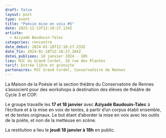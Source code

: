 ```yaml
---
draft: false
layout: post
type: event
title: "Poésie mise en voix #5"
date: 2023-12-13T12:10:27.134Z
artiste:
  - Aziyadé Baudouin-Talec
categories: rencontre
date_debut: 2024-01-18T12:10:27.233Z
date_fin: 2024-01-18T12:10:27.284Z
dates_publiees: 18 janvier 2024 · 18h
lieu: MJC du Grand Cordel, 18 rue des Plantes
tarif: Entrée libre et gratuite
partenaires: MJC Grand Cordel, Conservatoire de Rennes
---
```

La Maison de la Poésie et la section théâtre du Conservatoire de Rennes s’associent pour des workshops à destination des élèves de théâtre de Cycle 3 et COP.

Le groupe travaille les **17 et 18 janvier** avec **Aziyadé Baudouin-Talec** à l’écriture et à la mise en voix de textes, à partir d’un corpus établi ensemble, et de textes originaux. Le but étant d’aborder la mise en voix avec les outils de la poète, et non de la metteuse en scène.

La restitution a lieu le **jeudi 18 janvier à 18h** en public.

